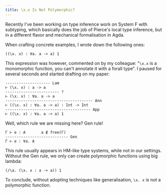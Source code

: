 ```yaml
---
title: \x.x Is Not Polymorphic?
---
```


Recently I've been working on type inference work on System F with subtyping, which basically does the job of Pierce's local type inference, but in a different flavor and mechanical formalisation in Agda.

When crafting concrete examples, I wrote down the following ones:

```
((\x. x) : ∀a. a -> a) 1
```

This expression was however, commented on by my colleague: "`\x.x` is a monomorphic function, you can't annotate it with a forall type". I paused for several seconds and started drafting on my paper:

```
-------------------- Lam
⊢ (\x. x) : a -> a
------------------------ ?
⊢ (\x. x) : ∀a. a -> a
--------------------------------------- Ann
⊢ ((\x. x) : ∀a. a -> a) : Int -> Int
-------------------------------------- App
⊢ ((\x. x) : ∀a. a -> a) 1
```

Well, which rule we are missing here? Gen rule!

```
Γ ⊢ e : A       a ∉ free(Γ)
---------------------------- Gen
Γ ⊢ e : ∀a. A
```

This rule usually appears in HM-like type systems, while not in our settings. Without the Gen rule, we only can create polymorphic functions using big lambda:

```
(/\a. (\x. x : a -> a)) 1
```

To conclude, without adopting techniques like generalisation, `\x. x` is not a polymorphic function.